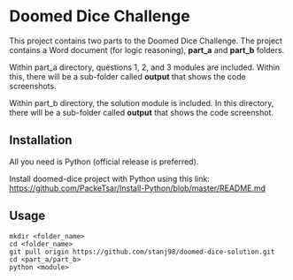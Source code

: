 
# Doomed Dice Challenge

This project contains two parts to the Doomed Dice Challenge.
The project contains a Word document (for logic reasoning), **part_a** and **part_b** folders.

Within part_a directory, questions 1, 2, and 3 modules are included. Within this, there will be a sub-folder called **output** that shows the code screenshots.

Within part_b directory, the solution module is included. In this directory, there will be a sub-folder called **output** that shows the code screenshot.


## Installation

All you need is Python (official release is preferred).

Install doomed-dice project with Python using this link: https://github.com/PackeTsar/Install-Python/blob/master/README.md

## Usage

```
mkdir <folder_name>
cd <folder_name>
git pull origin https://github.com/stanj98/doomed-dice-solution.git
cd <part_a/part_b>
python <module>
```

